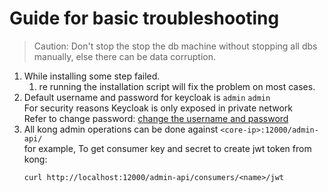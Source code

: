 # Guide for basic troubleshooting
> Caution: Don't stop the stop the db machine without stopping all dbs manually, else there can be data corruption.
1. While installing some step failed.
    1. re running the installation script will fix the problem on most cases.
2. Default username and password for keycloak is `admin` `admin`  
   For security reasons Keycloak is only exposed in private network  
   Refer to change password: [change the username and password](https://www.keycloak.org/docs/latest/server_admin/index.html#server-initialization)
3. All kong admin operations can be done against `<core-ip>:12000/admin-api/`  
   for example, To get consumer key and secret to create jwt token from kong:
    ```
    curl http://localhost:12000/admin-api/consumers/<name>/jwt
    ```

